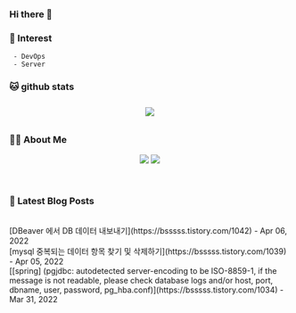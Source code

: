 
### Hi there 👋   

### 📖   Interest   
     - DevOps   
     - Server  

###  🐱 github stats  

<div id="main" align="center">
    <img src="https://github-readme-stats.vercel.app/api?username=qpyu66&hide=stars,contribs&count_private=true&show_icons=true"
        style="height: auto; margin-left: 20px; margin-right: 20px; padding: 10px;"/>
</div>

###  💁‍♀️ About Me  
<p align="center">
    <a href="https://bsssss.tistory.com/"><img src="https://img.shields.io/badge/Blog-FF5722?style=flat-square&logo=Blogger&logoColor=white"/></a>
    <a href="mailto:qpyu66@gmail.com"><img src="https://img.shields.io/badge/Gmail-d14836?style=flat-square&logo=Gmail&logoColor=white&link=qpyu66@gmail.com"/></a>
</p>

<br>

### 📕 Latest Blog Posts   
<br>
[DBeaver 에서 DB 데이터 내보내기](https://bsssss.tistory.com/1042) - Apr 06, 2022<br>
[mysql 중복되는 데이터 항목 찾기 및 삭제하기](https://bsssss.tistory.com/1039) - Apr 05, 2022<br>
[[spring] (pgjdbc: autodetected server-encoding to be ISO-8859-1, if the message is not readable, please check database logs and/or host, port, dbname, user, password, pg_hba.conf)](https://bsssss.tistory.com/1034) - Mar 31, 2022<br>

